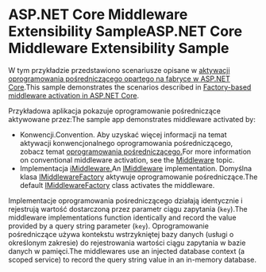 # <a name="aspnet-core-middleware-extensibility-sample"></a><span data-ttu-id="f3d11-101">ASP.NET Core Middleware Extensibility Sample</span><span class="sxs-lookup"><span data-stu-id="f3d11-101">ASP.NET Core Middleware Extensibility Sample</span></span>

<span data-ttu-id="f3d11-102">W tym przykładzie przedstawiono scenariusze opisane w [aktywacji oprogramowania pośredniczącego opartego na fabryce w ASP.NET Core](https://docs.microsoft.com/aspnet/core/fundamentals/middleware/middleware-extensibility).</span><span class="sxs-lookup"><span data-stu-id="f3d11-102">This sample demonstrates the scenarios described in [Factory-based middleware activation in ASP.NET Core](https://docs.microsoft.com/aspnet/core/fundamentals/middleware/middleware-extensibility).</span></span>

<span data-ttu-id="f3d11-103">Przykładowa aplikacja pokazuje oprogramowanie pośredniczące aktywowane przez:</span><span class="sxs-lookup"><span data-stu-id="f3d11-103">The sample app demonstrates middleware activated by:</span></span>

* <span data-ttu-id="f3d11-104">Konwencji.</span><span class="sxs-lookup"><span data-stu-id="f3d11-104">Convention.</span></span> <span data-ttu-id="f3d11-105">Aby uzyskać więcej informacji na temat aktywacji konwencjonalnego oprogramowania pośredniczącego, zobacz temat [oprogramowania pośredniczącego.](https://docs.microsoft.com/aspnet/core/fundamentals/middleware/)</span><span class="sxs-lookup"><span data-stu-id="f3d11-105">For more information on conventional middleware activation, see the [Middleware](https://docs.microsoft.com/aspnet/core/fundamentals/middleware/) topic.</span></span>
* <span data-ttu-id="f3d11-106">Implementacja [iMiddleware.](https://docs.microsoft.com/dotnet/api/microsoft.aspnetcore.http.imiddleware)</span><span class="sxs-lookup"><span data-stu-id="f3d11-106">An [IMiddleware](https://docs.microsoft.com/dotnet/api/microsoft.aspnetcore.http.imiddleware) implementation.</span></span> <span data-ttu-id="f3d11-107">Domyślna klasa [IMiddlewareFactory](https://docs.microsoft.com/dotnet/api/microsoft.aspnetcore.http.imiddlewarefactory) aktywuje oprogramowanie pośredniczące.</span><span class="sxs-lookup"><span data-stu-id="f3d11-107">The default [IMiddlewareFactory](https://docs.microsoft.com/dotnet/api/microsoft.aspnetcore.http.imiddlewarefactory) class activates the middleware.</span></span>

<span data-ttu-id="f3d11-108">Implementacje oprogramowania pośredniczącego działają identycznie i rejestrują wartość dostarczoną przez parametr ciągu zapytania (`key`).</span><span class="sxs-lookup"><span data-stu-id="f3d11-108">The middleware implementations function identically and record the value provided by a query string parameter (`key`).</span></span> <span data-ttu-id="f3d11-109">Oprogramowanie pośredniczące używa kontekstu wstrzykniętej bazy danych (usługi o określonym zakresie) do rejestrowania wartości ciągu zapytania w bazie danych w pamięci.</span><span class="sxs-lookup"><span data-stu-id="f3d11-109">The middlewares use an injected database context (a scoped service) to record the query string value in an in-memory database.</span></span>
